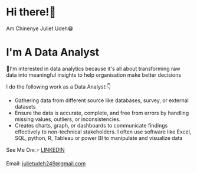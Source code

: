 # Hi there!👋

Am Chinenye Juliet Udeh😁

# I'm A Data Analyst 

 👀I'm interested in data analytics because it's all about transforming raw data into meaningful insights to help organisation make better decisions


I do the following work as a Data Analyst:👇 
- Gathering data from different source like databases, survey, or external datasets
- Ensure the data is accurate, complete, and free from errors by handling missing values, outliers, or inconsistencies. 
- Creates charts, graph, or dashboards to communicate findings effectively to non-technical stakeholders.
 I often use software like Excel, SQL, python, R, Tableau or power BI to manipulate and visualize data


See Me On👉 [LINKEDIN](https://www.linkedin.com/in/chinenye-juliet-udeh-62a301217?utm_source=share&utm_campaign=share_via&utm_content=profile&utm_medium=android_app) 

Email: julietudeh249@gmail.com
